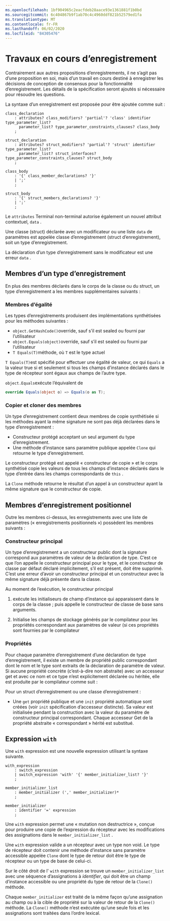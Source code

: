 ```yaml
---
ms.openlocfilehash: 1bf904965c2eacfdeb28aace93e1361881f1b0bd
ms.sourcegitcommit: 6c404867b9f1ab70c4c4960ddf821b52579ed1fa
ms.translationtype: MT
ms.contentlocale: fr-FR
ms.lasthandoff: 06/02/2020
ms.locfileid: "84305476"
---
```


# <a name="records-work-in-progress"></a>Travaux en cours d’enregistrement

Contrairement aux autres propositions d’enregistrements, il ne s’agit pas d’une proposition en soi, mais d’un travail en cours destiné à enregistrer les décisions de conception de consensus pour la fonctionnalité d’enregistrement. Les détails de la spécification seront ajoutés si nécessaire pour résoudre les questions.

La syntaxe d’un enregistrement est proposée pour être ajoutée comme suit :

```antlr
class_declaration
    : attributes? class_modifiers? 'partial'? 'class' identifier type_parameter_list?
      parameter_list? type_parameter_constraints_clauses? class_body
    ;

struct_declaration
    : attributes? struct_modifiers? 'partial'? 'struct' identifier type_parameter_list?
      parameter_list? struct_interfaces? type_parameter_constraints_clauses? struct_body
    ;

class_body
    : '{' class_member_declarations? '}'
    | ';'
    ;

struct_body
    : '{' struct_members_declarations? '}'
    | ';'
    ;
```

Le `attributes` Terminal non-terminal autorise également un nouvel attribut contextuel, `data` .

Une classe (struct) déclarée avec un modificateur ou une liste `data` de paramètres est appelée classe d’enregistrement (struct d’enregistrement), soit un type d’enregistrement.

La déclaration d’un type d’enregistrement sans le modificateur est une erreur `data` .

## <a name="members-of-a-record-type"></a>Membres d’un type d’enregistrement

En plus des membres déclarés dans le corps de la classe ou du struct, un type d’enregistrement a les membres supplémentaires suivants :

### <a name="equality-members"></a>Membres d’égalité

Les types d’enregistrements produisent des implémentations synthétisées pour les méthodes suivantes :

* `object.GetHashCode()`override, sauf s’il est sealed ou fourni par l’utilisateur
* `object.Equals(object)`override, sauf s’il est sealed ou fourni par l’utilisateur
* `T Equals(T)`méthode, où `T` est le type actuel

`T Equals(T)`est spécifié pour effectuer une égalité de valeur, ce qui `Equals` a la valeur true si et seulement si tous les champs d’instance déclarés dans le type de récepteur sont égaux aux champs de l’autre type.

`object.Equals`exécute l’équivalent de

```C#
override Equals(object o) => Equals(o as T);
```

### <a name="copy-and-clone-members"></a>Copier et cloner des membres

Un type d’enregistrement contient deux membres de copie synthétisée si les méthodes ayant la même signature ne sont pas déjà déclarées dans le type d’enregistrement :

* Constructeur protégé acceptant un seul argument du type d’enregistrement.
* Une méthode d’instance sans paramètre publique appelée `Clone` qui retourne le type d’enregistrement.

Le constructeur protégé est appelé « constructeur de copie » et le corps synthétisé copie les valeurs de tous les champs d’instance déclarés dans le type d’entrée dans les champs correspondants de `this` .

La `Clone` méthode retourne le résultat d’un appel à un constructeur ayant la même signature que le constructeur de copie.

## <a name="positional-record-members"></a>Membres d’enregistrement positionnel

Outre les membres ci-dessus, les enregistrements avec une liste de paramètres (« enregistrements positionnels ») possèdent les membres suivants :

### <a name="primary-constructor"></a>Constructeur principal

Un type d’enregistrement a un constructeur public dont la signature correspond aux paramètres de valeur de la déclaration de type. C’est ce que l’on appelle le constructeur principal pour le type, et le constructeur de classe par défaut déclaré implicitement, s’il est présent, doit être supprimé. C’est une erreur d’avoir un constructeur principal et un constructeur avec la même signature déjà présente dans la classe.

Au moment de l’exécution, le constructeur principal

1. exécute les initialiseurs de champ d’instance qui apparaissent dans le corps de la classe ; puis appelle le constructeur de classe de base sans arguments.

1. Initialise les champs de stockage générés par le compilateur pour les propriétés correspondant aux paramètres de valeur (si ces propriétés sont fournies par le compilateur

### <a name="properties"></a>Propriétés

Pour chaque paramètre d’enregistrement d’une déclaration de type d’enregistrement, il existe un membre de propriété public correspondant dont le nom et le type sont extraits de la déclaration de paramètre de valeur. Si aucune propriété concrète (c’est-à-dire non abstraite) avec un accesseur get et avec ce nom et ce type n’est explicitement déclarée ou héritée, elle est produite par le compilateur comme suit :

Pour un struct d’enregistrement ou une classe d’enregistrement :

* Une `get` propriété publique et une `init` propriété automatique sont créées (voir `init` spécification d’accesseur distincte). Sa valeur est initialisée pendant la construction avec la valeur du paramètre de constructeur principal correspondant. Chaque accesseur Get de la propriété abstraite « correspondant » hérité est substitué.


## <a name="with-expression"></a>Expression `with`

Une `with` expression est une nouvelle expression utilisant la syntaxe suivante.

```antlr
with_expression
    : switch_expression
    | switch_expression 'with' '{' member_initializer_list? '}'
    ;
    
member_initializer_list
    : member_initializer (',' member_initializer)*
    ;

member_initializer
    : identifier '=' expression
    ;
```

Une `with` expression permet une « mutation non destructrice », conçue pour produire une copie de l’expression du récepteur avec les modifications des assignations dans le `member_initializer_list` .

Une `with` expression valide a un récepteur avec un type non void. Le type de récepteur doit contenir une méthode d’instance sans paramètre accessible appelée `Clone` dont le type de retour doit être le type de récepteur ou un type de base de celui-ci.

Sur le côté droit de l' `with` expression se trouve un `member_initializer_list` avec une séquence d’assignations à *identifier*, qui doit être un champ d’instance accessible ou une propriété du type de retour de la `Clone()` méthode.

Chaque `member_initializer` est traité de la même façon qu’une assignation au champ ou à la cible de propriété sur la valeur de retour de la `Clone()` méthode. La `Clone()` méthode n’est exécutée qu’une seule fois et les assignations sont traitées dans l’ordre lexical.

